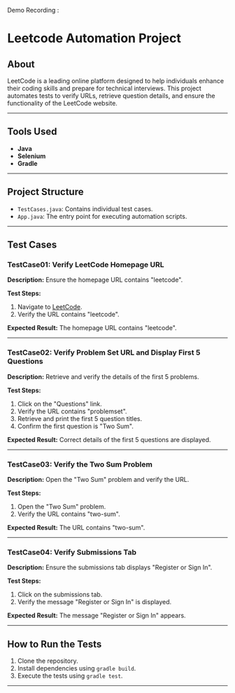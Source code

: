 Demo Recording : 

# Leetcode Automation Project

## About
LeetCode is a leading online platform designed to help individuals enhance their coding skills and prepare for technical interviews. This project automates tests to verify URLs, retrieve question details, and ensure the functionality of the LeetCode website.

---

## Tools Used
- **Java**
- **Selenium**
- **Gradle**

---

## Project Structure
- `TestCases.java`: Contains individual test cases.
- `App.java`: The entry point for executing automation scripts.

---

## Test Cases

### TestCase01: Verify LeetCode Homepage URL
**Description:** Ensure the homepage URL contains "leetcode".

**Test Steps:**
1. Navigate to [LeetCode](https://leetcode.com/).
2. Verify the URL contains "leetcode".

**Expected Result:** The homepage URL contains "leetcode".

---

### TestCase02: Verify Problem Set URL and Display First 5 Questions
**Description:** Retrieve and verify the details of the first 5 problems.

**Test Steps:**
1. Click on the "Questions" link.
2. Verify the URL contains "problemset".
3. Retrieve and print the first 5 question titles.
4. Confirm the first question is "Two Sum".

**Expected Result:** Correct details of the first 5 questions are displayed.

---

### TestCase03: Verify the Two Sum Problem
**Description:** Open the "Two Sum" problem and verify the URL.

**Test Steps:**
1. Open the "Two Sum" problem.
2. Verify the URL contains "two-sum".

**Expected Result:** The URL contains "two-sum".

---

### TestCase04: Verify Submissions Tab
**Description:** Ensure the submissions tab displays "Register or Sign In".

**Test Steps:**
1. Click on the submissions tab.
2. Verify the message "Register or Sign In" is displayed.

**Expected Result:** The message "Register or Sign In" appears.

---

## How to Run the Tests
1. Clone the repository.
2. Install dependencies using `gradle build`.
3. Execute the tests using `gradle test`.

---


